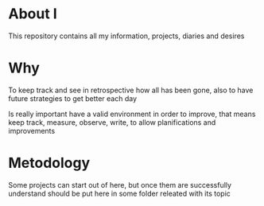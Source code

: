 # About I

This repository contains all my information, projects, diaries and desires

# Why

To keep track and see in retrospective how all has been gone, also to have
future strategies to get better each day

Is really important have a valid environment in order to improve, that means
keep track, measure, observe, write, to allow planifications and improvements

# Metodology

Some projects can start out of here, but once them are successfully understand
should be put here in some folder releated with its topic
